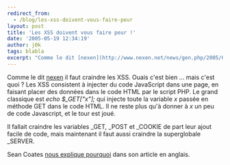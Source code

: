 ```yaml
---
redirect_from:
  - /blog/les-xss-doivent-vous-faire-peur
layout: post
title: 'Les XSS doivent vous faire peur !'
date: '2005-05-19 12:34:19'
author: j0k
tags: blabla
excerpt: "Comme le dit [nexen](http://www.nexen.net/news/gen.php/2005/05/18/4218,0,0,0,0.php) il faut craindre les XSS.     \nOuais c'est bien ... mais c'est quoi ?   Les XSS consistent à injecter du code JavaScript dans une page, en faisant placer des données dans le code HTML par le script PHP. Le grand classique est *echo $_GET[\"x\"];* qui injecte toute la      …"
---
```


Comme le dit [nexen](http://www.nexen.net/news/gen.php/2005/05/18/4218,0,0,0,0.php) il faut craindre les XSS.
Ouais c'est bien ... mais c'est quoi ?   Les XSS consistent à injecter du code JavaScript dans une page, en faisant placer des données dans le code HTML par le script PHP. Le grand classique est *echo $_GET["x"];* qui injecte toute la variable *x* passée en méthode GET dans le code HTML. Il ne reste plus qu'à donner à *x* un peu de code Javascript, et le tour est joué.

Il fallait craindre les variables _GET, _POST et _COOKIE de part leur ajout facile de code, mais maintenant il faut aussi craindre la superglobale _SERVER.

Sean Coates [nous explique pourquoi](http://blog.phpdoc.info/archives/13-guid.html#extended) dans son article en anglais.
